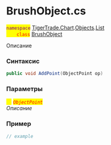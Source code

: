 
# BrushObject.cs
<mark style="color:purple;">`namespace`</mark> [TigerTrade.Chart](../../../../../TigerTrade.Chart.md).[Objects](../../../../../TigerTrade.Chart/Objects.md).[List](../../../../../TigerTrade.Chart/Objects/List.md)  
<mark style="color:red;">&nbsp;&nbsp;&nbsp;&nbsp;&nbsp;&nbsp;&nbsp;`class`</mark> [BrushObject](../../BrushObject.cs.md)

Описание

### Синтаксис
```csharp
public void AddPoint(ObjectPoint op)
```
### Параметры  
<mark style="color:yellow;">`op`</mark> <mark style="color:red;">*`ObjectPoint`*</mark>  
 *Описание*  
  


### Пример  
```csharp
// example
```
                    
                    